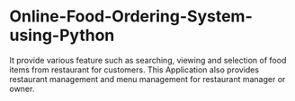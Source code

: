 # Online-Food-Ordering-System-using-Python
It provide various feature such as searching, viewing and selection of food items from restaurant for customers. This Application also provides restaurant management and menu management for restaurant manager or owner.
